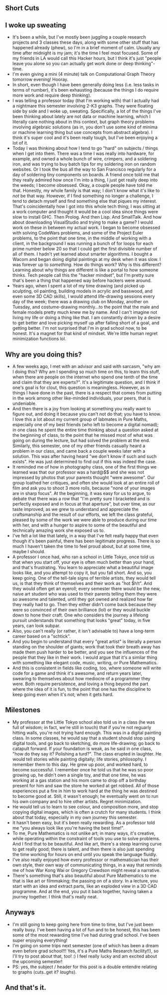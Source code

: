 ## Short Cuts

## I woke up sweating
- It's been a while, but I've mostly been juggling a couple research projects and 3 classes these days, along with some other stuff that has happened
already (phew), so I'm in a brief moment of calm. Usually any time after midnight is my jam; it's the time I feel most focused. Some of my friends in LA
would call this Hacker hours, but I think it's just "people leave you alone so you can actually get work done or deep thinking"-time.
- I'm even giving a mini (4 minute) talk on Computational Graph Theory tomorrow evening! Hooray.
- In short, even though I have been generally doing less (i.e. less tasks in terms of number), it's been exhausting (because the things I do
require more work and require deep thinking).
- I was telling a professor today (that I'm working with) that I actually had a nightmare this semester involving 2-K3 graphs. They were floating side
by side and I woke up, sweating. Specifically, a lot of the things I've been thinking about lately are not data or machine learning, which I
literally care nothing about in this context, but graph theory problems involving algebraic solutions (as in, you don't use some kind of 
minima or machine learning thing but use concepts from abstract algebra). I think it's super cool and it's been really tough, but I've been
enjoying a lot of it.
- Today I was thinking about how I tend to go "hard" on subjects / things when I get into them. There was a time I was really into hardware,
for example, and owned a whole bunch of wire, crimpers, and a soldering iron, and was trying to buy batch tips for my soldering iron on random
websites. Or I took the bus all the way to San Francisco regularly for a day of soldering tiny components on boards. A friend once told me
that they really admired how once I'm into a thing, I just get really deep into the weeds; I become obsessed. Okay, a couple people have told me that.
Honestly, my whole family is that way; I don't know what it's like to *not* be that way. However, if I find something no longer a challenge,
I tend to detach myself and find something else that piques my interest. That's coincidentally how I got into this whole tech thing; I was 
sitting at a work computer and thought it would be a cool idea since things were slow to install GHC. Then Prolog. And then Lisp. And SmallTalk. 
And how about downloading VisualStudio and trying to make a game? I would work on these in between my actual work. I began to become
obsessed with solving CodeWars problems, and some of the Project Euler problems, to the point that one time, in the middle of working
with a client, in the background I was running a bunch of for loops for each prime number below 20 so that I could get the first divisible
number of all of them. I hadn't yet learned about smarter algorithms. I bought a Wacom and began doing digital paintings at my desk when
it was slow. I was forever up to *something*. How do things work? Why is this different? Learning about why things are different is like a 
portal to how someone thinks. Tech people call this the "hacker mindset", but I'm pretty sure that's been a thing that happened way before
hackers were around.
- Years ago, when I spent a lot of my time drawing (and picked up sculpting, oil painting, building models in acrylic and basswood, and even some 3D CAD
skills), I would attend life-drawing sessions every day of the week; there was a drawing club on Monday, another on Tuesday,
and costume-drawing monthly...to the point that the male and female models pretty much knew me by name. And I can't imagine not living my life
or doing a thing like that. I am constantly driven by a desire to get better and love picking myself up after falling short of a goal, and getting
better. I'm not surprised that I'm in grad school now, to be honest. It's a magnet for that kind of mindset. We're little human regret minimization
functions lol.

## Why are you doing this?
- A few weeks ago, I met with an advisor and said with sarcasm, "why am I doing this? Why am I spending so much time on this, to learn this
stuff, when there are people on the internet who spend one tenth of the time and claim that they are experts?". It's a legitimate question,
and I think if one's goal is for clout, this question is meaningless. However, as in things I have done in the past, there is a respect that
comes from putting in the work among other like-minded individuals, your peers, that is undeniable.
- And then there is a joy from looking at something you really want to figure out, and doing it because you can't not do that; you have to know.
I love this a lot about my current group of labmates in Pure Maths, especially one of my best friends (who left to become a digital nomad); in one
class he spent the entire time thinking about a question asked at the beginning of class, to the point that he missed most of what was going on
during the lecture, but had solved the problem at the end. Similarly, this semester, one of my other friends casually heard a problem in our class,
and came back a couple weeks later with a solution. This was after having heard "we don't know if such and such exists". He was just determined to
find out if this was indeed the case.
- It reminded me of how in photography class, one of the first things we learned was that our professor was a hard@$$ and she was not impressed
by photos that your parents thought "were awesome". Our group loathed her critiques, and often she would look at an entire roll of film and ask
you to shoot 3 more rolls, because "none of your images are in sharp focus". At the beginning, it was easy for us to argue, to debate that there
was a row that "I'm pretty sure I bracketed and is perfectly exposed and in focus at that aperture", but over time, as our taste improved,
as we grew to understand and appreciate the craftsmanship and the result of our efforts, we left the class grateful, pleased by some of the work
we were able to produce during our time with her, and with a hunger to aspire to some of the beautiful and technically amazing work she exposed us to. 
- I've felt a lot like that lately, in a way that I've felt really happy that even though it's been painful, there has been legitimate progress.
There is so much I haven't taken the time to feel proud about, but at some time, maybe I should.
- A professor I once had, who ran a school in Little Tokyo, once told us that when you start off, your eye is often much better than your hand,
and that's frustrating. You learn to appreciate what a beautiful image looks like, and you attempt to copy it, but you fall short. And so,
you keep going. One of the tell-tale signs of terrible artists, they would tell us, is that they think of themselves and their work as "hot $h!t".
And they would often get an eyeroll; every semester there would be the new, naive art student who was used to their parents telling them
they were so awesome and talented, until they got owned and realized how far they really had to go. Then they either didn't come back
because they were so convinced of their own brilliance (lol) or they would buckle down to hone their craft. 
One who considers the journey a lifelong pursuit understands that something that looks "great" today, in five years, can look subpar.
- Also, you can't really (or rather, it isn't advisable to) have a long-term career based on a "schtick".
- And you begin to understand that every "great artist" is literally a person standing on the shoulder of giants; work that took their
breath away has made them push harder to be better, and you see the influences of the people that they like in their work. I would argue
that it's a similar thing with something like elegant code, music, writing, or Pure Mathematics.
- And this is consistent in fields like coding, too, where someone will write code for a game and think it's awesome, and return years later,
swearing to themselves about how mediocre of a programmer they were. Both require persistence, and loving a thing beyond the part where the
idea of it is fun, to the point that one has the discipline to keep going even when it's not; when it gets hard.

## Milestones
- My professor at the Little Tokyo school also told us in a class (he was full of wisdom; in fact, we're still in touch) that if you're not reguarly
hitting walls, you're not trying hard enough. This was in a digital painting class. In some classes, he would say that a student should
stop using digital tools, and go back to sketching, do more life-drawing; go back to catapult forward. 
If your foundation is weak, as he said in one class, "how do they say it? Polishing a turd?". The class erupted in laughter.
He would tell stories while painting digitally; life stories, philosophy. I remember them to this day. He grew up poor, and worked hard,
to become successful. I remember once he told us that he was so poor growing up, he didn't own a single toy, and that one time,
he was working at a gas station and his mom came to drop off a birthday present for him and saw the store he worked at get robbed.
All of those experiences put a fire in him to work hard at the thing he was destined to become good at.
Still, it wasn't enough; he eventually went on to run his own company and to hire other artists. Regret minimization.
- He would tell us to learn to see colour, and composition more, and stop copying
digital images, which is often a crutch for many students. I think about that today, especially in my own journey this semester. 
- It hasn't been easy, but it's been really rewarding. As a professor told me "you always look like you're having the best time!".
- To me, Pure Mathematics is not unlike art; in many ways, it's creative, while operating within the constraint of tools you use to
solve problems. And I find that to be beautiful. And like art, there's a steep learning curve to get really good; there is talent,
and then there is also just spending the time working for hours on end until you speak the language fluidly.
- I've also really enjoyed how every professor or mathematician has their own style, their own way of communicating things, in a way
that reminds me of how War Kong Wai or Gregory Crewdson might reveal a narrative.
- There's something that's also beautiful about Pure Mathematics to me that is like art or filmmaking; the passing on of
a story. In a lecture, you start with an idea and extract parts, like an exploded view in a 3D CAD programme. And at the end, you put
it back together, having taken a journey together. I think that's really neat.

## Anyways
- I'm still going to keep going here from time to time, but I've just been really busy. I've been having a lot of fun and to be honest,
this has been some of the most rewarding time I've had during grad school. I've been super enjoying everything!
- I'm going on some trips next semester (one of which has been a dream even before grad school!!! Yes, it's a Pure Maths Research facility!!), 
so I'll try to post about that, too! :) I feel really lucky and am excited about the upcoming semester!
- PS: yes, the subject / header for this post is a double entendre relating to graphs (cuts..get it? *laughs*).

## And that's it.
